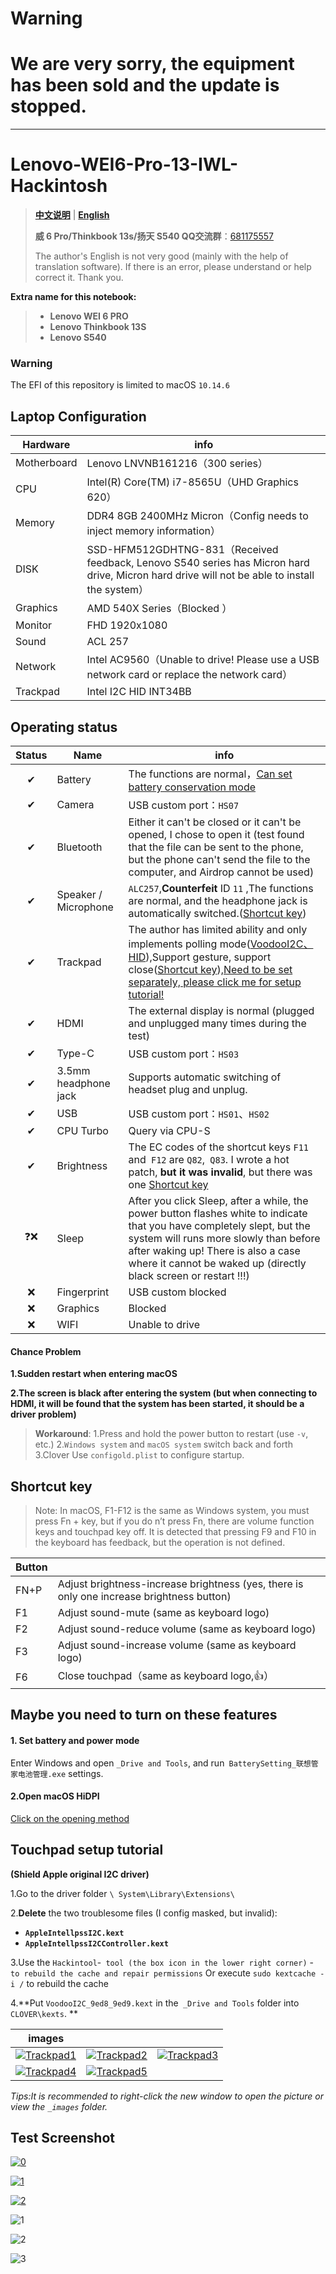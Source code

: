 # Warning
# We are very sorry, the equipment has been sold and the update is stopped.


-------------


# Lenovo-WEI6-Pro-13-IWL-Hackintosh

> [**中文说明**](https://github.com/Tamshen/Lenovo-WEI6-Pro-13-IWL-Hackintosh/blob/master/README_CN.MD) | **[English](https://github.com/Tamshen/Lenovo-WEI6-Pro-13-IWL-Hackintosh/blob/master/README.MD)**
>
> **威 6 Pro/Thinkbook 13s/扬天 S540 QQ交流群**：[681175557](https://jq.qq.com/?_wv=1027&k=54ugIhI)
>
> The author's English is not very good (mainly with the help of translation software). If there is an error, please understand or help correct it. Thank you.

**Extra name for this notebook:**

> - **Lenovo WEI 6 PRO**
> - **Lenovo Thinkbook 13S**
> - **Lenovo S540**

### Warning

The EFI of this repository is limited to macOS `10.14.6`

## Laptop Configuration

| Hardware    | info                                                         |
| ----------- | ------------------------------------------------------------ |
| Motherboard | Lenovo LNVNB161216（300 series）                             |
| CPU         | Intel(R) Core(TM) i7-8565U（UHD Graphics 620）               |
| Memory      | DDR4 8GB 2400MHz Micron（Config needs to inject memory information） |
| DISK        | SSD-HFM512GDHTNG-831（Received feedback, Lenovo S540 series has Micron hard drive, Micron hard drive will not be able to install the system） |
| Graphics    | AMD 540X Series（Blocked ）                                  |
| Monitor     | FHD 1920x1080                                                |
| Sound       | ACL 257                                                      |
| Network     | Intel AC9560（Unable to drive! Please use a USB network card or replace the network card） |
| Trackpad    | Intel I2C HID INT34BB                                        |

## Operating status

| Status | Name                 | info                                                         |
| :----: | -------------------- | ------------------------------------------------------------ |
|   ✔    | Battery              | The functions are normal，[Can set battery conservation mode](#maybe-you-need-to-turn-on-these-features) |
|   ✔    | Camera               | USB custom port：`HS07`                                      |
|   ✔    | Bluetooth            | Either it can't be closed or it can't be opened, I chose to open it (test found that the file can be sent to the phone, but the phone can't send the file to the computer, and Airdrop cannot be used) |
|   ✔    | Speaker / Microphone | `ALC257`,**Counterfeit** ID `11` ,The functions are normal, and the headphone jack is automatically switched.([Shortcut key](#shortcut-key)) |
|   ✔    | Trackpad             | The author has limited ability and only implements polling mode([VoodooI2C、HID](https://github.com/alexandred/VoodooI2C/releases)),Support gesture, support close([Shortcut key](#shortcut-key)),[Need to be set separately, please click me for setup tutorial!](#touchpad-setup-tutorial) |
|   ✔    | HDMI                 | The external display is normal (plugged and unplugged many times during the test) |
|   ✔    | Type-C               | USB custom port：`HS03`                                      |
|   ✔    | 3.5mm headphone jack | Supports automatic switching of headset plug and unplug.     |
|   ✔    | USB                  | USB custom port：`HS01`、`HS02`                              |
|   ✔    | CPU Turbo            | Query via CPU-S                                              |
|   ✔    | Brightness           | The EC codes of the shortcut keys `F11` and` F12` are `Q82`,` Q83`. I wrote a hot patch, **but it was invalid**, but there was one [Shortcut key](#shortcut-key) |
|   ❓❌   | Sleep                | After you click Sleep, after a while, the power button flashes white to indicate that you have completely slept, but the system will runs more slowly than before after waking up! There is also a case where it cannot be waked up (directly black screen or restart !!!) |
|   ❌    | Fingerprint          | USB custom blocked                                           |
|   ❌    | Graphics             | Blocked                                                      |
|   ❌    | WIFI                 | Unable to drive                                              |

#### Chance Problem

**1.Sudden restart when entering macOS**

**2.The screen is black after entering the system (but when connecting to HDMI, it will be found that the system has been started, it should be a driver problem)**

>**Workaround**:
>1.Press and hold the power button to restart (use `-v`, etc.)
>2.`Windows system` and `macOS system` switch back and forth
>3.Clover Use `configold.plist` to configure startup.



## Shortcut key
> Note: In macOS, F1-F12 is the same as Windows system, you must press Fn + key, but if you do n’t press Fn, there are volume function keys and touchpad key off. It is detected that pressing F9 and F10 in the keyboard has feedback, but the operation is not defined.

| Button |                                                              |
| ------ | ------------------------------------------------------------ |
| FN+P   | Adjust brightness-increase brightness (yes, there is only one increase brightness button) |
| F1     | Adjust sound-mute (same as keyboard logo)                    |
| F2     | Adjust sound-reduce volume (same as keyboard logo)           |
| F3     | Adjust sound-increase volume (same as keyboard logo)         |
| F6     | Close touchpad（same as keyboard logo,👍）                    |

## Maybe you need to turn on these features

#### 1. Set battery and power mode 

Enter Windows and open `_Drive and Tools`, and run` BatterySetting_联想管家电池管理.exe` settings.

#### 2.Open macOS HiDPI

[Click on the opening method](https://github.com/xzhih/one-key-hidpi/blob/master/README.md)

## Touchpad setup tutorial 

**(Shield Apple original I2C driver)**

1.Go to the driver folder `\ System\Library\Extensions\` 

2.**Delete** the two troublesome files (I config masked, but invalid):

- **`AppleIntellpssI2C.kext`**
- **`AppleIntellpssI2CController.kext`**

3.Use the `Hackintool`-` tool (the box icon in the lower right corner)` -` to rebuild the cache and repair permissions` Or execute `sudo kextcache -i /` to rebuild the cache

4.**Put `VoodooI2C_9ed8_9ed9.kext` in the` _Drive and Tools` folder into `CLOVER\kexts`. **

| images                                                       |                                                              |                                                              |
| ------------------------------------------------------------ | ------------------------------------------------------------ | ------------------------------------------------------------ |
| [![Trackpad1](https://github.com/Tamshen/Lenovo-WEI6-Pro-13-IWL-Hackintosh/raw/master/_images/Trackpad%20(1).png)](https://tva2.sinaimg.cn/large/006bfoyggy1gc1wl59dh0j31hc0u0qv6.jpg) | [![Trackpad2](https://github.com/Tamshen/Lenovo-WEI6-Pro-13-IWL-Hackintosh/raw/master/_images/Trackpad%20(2).png)](https://tva4.sinaimg.cn/large/006bfoyggy1gc1wl6ey6ej31hc0u07wh.jpg) | [![Trackpad3](https://github.com/Tamshen/Lenovo-WEI6-Pro-13-IWL-Hackintosh/raw/master/_images/Trackpad%20(3).png)](https://tva3.sinaimg.cn/large/006bfoyggy1gc1wl6uaivj31hc0u0e82.jpg) |
| [![Trackpad4](https://github.com/Tamshen/Lenovo-WEI6-Pro-13-IWL-Hackintosh/raw/master/_images/Trackpad%20(4).png)](https://tva4.sinaimg.cn/large/006bfoyggy1gc1wl7bug0j31hc0u0hdu.jpg) | [![Trackpad5](https://github.com/Tamshen/Lenovo-WEI6-Pro-13-IWL-Hackintosh/raw/master/_images/Trackpad%20(5).png)](https://tvax1.sinaimg.cn/large/006bfoyggy1gc1wl7tim7j31hc0u0hdu.jpg) |                                                              |

*Tips:It is recommended to right-click the new window to open the picture or view the `_images` folder.*

## Test Screenshot

[![0](https://github.com/Tamshen/Lenovo-WEI6-Pro-13-IWL-Hackintosh/raw/master/_images/screenshot.png)](https://tvax1.sinaimg.cn/large/006bfoyggy1gc1wl4t65aj31hc0u0qv5.jpg)

[![1](https://github.com/Tamshen/Lenovo-WEI6-Pro-13-IWL-Hackintosh/raw/master/_images/pic1.png)](https://tvax3.sinaimg.cn/large/006bfoyggy1gc1wl3rccrj31hc0u0kjl.jpg)

[![2](https://github.com/Tamshen/Lenovo-WEI6-Pro-13-IWL-Hackintosh/raw/master/_images/pic2.png)](https://tvax4.sinaimg.cn/large/006bfoyggy1gc1wl4drwqj31hc0u0b2a.jpg)

![1](https://github.com/Tamshen/Lenovo-WEI6-Pro-13-IWL-Hackintosh/raw/master/_images/bluetooth%20(1).png)

![2](https://github.com/Tamshen/Lenovo-WEI6-Pro-13-IWL-Hackintosh/raw/master/_images/bluetooth%20(2).png)

![3](https://github.com/Tamshen/Lenovo-WEI6-Pro-13-IWL-Hackintosh/raw/master/_images/bluetooth%20(1).png)


